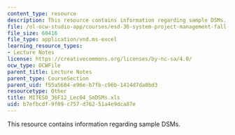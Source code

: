 ```yaml
---
content_type: resource
description: This resource contains information regarding sample DSMs.
file: /ol-ocw-studio-app/courses/esd-36-system-project-management-fall-2012/b7efbcdf9f09c757d76251a4e9dca87e_MITESD_36F12_Lec04_SmDSMs.xls
file_size: 60416
file_type: application/vnd.ms-excel
learning_resource_types:
- Lecture Notes
license: https://creativecommons.org/licenses/by-nc-sa/4.0/
ocw_type: OCWFile
parent_title: Lecture Notes
parent_type: CourseSection
parent_uid: f55a5684-e96e-b7fb-c96b-1414d7da8bd3
resourcetype: Other
title: MITESD_36F12_Lec04_SmDSMs.xls
uid: b7efbcdf-9f09-c757-d762-51a4e9dca87e
---
```

This resource contains information regarding sample DSMs.